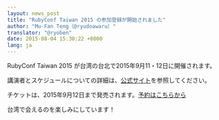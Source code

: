 ```yaml
---
layout: news_post
title: "RubyConf Taiwan 2015 の参加登録が開始されました"
author: "Mu-Fan Teng（@ryudoawaru）"
translator: "@ryoben"
date: 2015-08-04 15:30:22 +0000
lang: ja
---
```


RubyConf Taiwan 2015 が台湾の台北で2015年9月11・12日に開催されます。

講演者とスケジュールについての詳細は、[公式サイト](http://rubyconf.tw)を参照してください。

チケットは、2015年9月12日まで発売されます。[予約はこちらから](http://rubytaiwan.kktix.cc/events/rubyconftw2015?locale=ja)

台湾で会えるのを楽しみにしています！